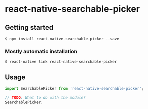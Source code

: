 # react-native-searchable-picker

## Getting started

`$ npm install react-native-searchable-picker --save`

### Mostly automatic installation

`$ react-native link react-native-searchable-picker`

## Usage
```javascript
import SearchablePicker from 'react-native-searchable-picker';

// TODO: What to do with the module?
SearchablePicker;
```
